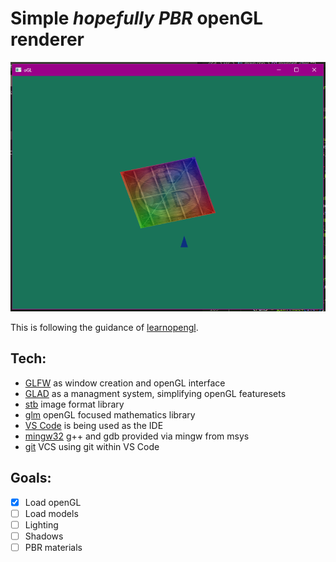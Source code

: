 # Simple _hopefully PBR_ openGL renderer

![Screenshot of program](Window.png)

This is following the guidance of [learnopengl](https://learnopengl.com/).

## Tech:
- [GLFW](https://www.glfw.org/documentation.html) as window creation and openGL interface
- [GLAD](https://glad.dav1d.de/) as a managment system, simplifying openGL featuresets
- [stb](https://github.com/nothings/stb/blob/master/stb_image.h) image format library
- [glm](http://glm.g-truc.net/0.9.8/index.html) openGL focused mathematics library
- [VS Code](https://code.visualstudio.com/) is being used as the IDE
- [mingw32](https://www.msys2.org/) g++ and gdb provided via mingw from msys
- [git](https://git-scm.com/) VCS using git within VS Code

## Goals:
- [x] Load openGL
- [ ] Load models
- [ ] Lighting
- [ ] Shadows
- [ ] PBR materials